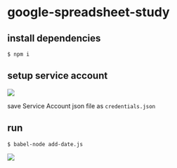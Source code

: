 # google-spreadsheet-study


## install dependencies

    $ npm i

## setup service account

![](https://gyazo.com/973adeb43690c70be286e20a5a885fdc/raw)

save Service Account json file as `credentials.json`


## run

    $ babel-node add-date.js


![](https://gyazo.com/133d7b267c0ff54d4f9ddcac6144ef06/raw)
